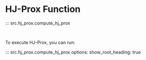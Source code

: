 # HJ-Prox Function

::: src.hj_prox.compute_hj_prox

<br>

To execute HJ-Prox, you can run:

::: src.hj_prox.compute_hj_prox
    options:
      show_root_heading: true
